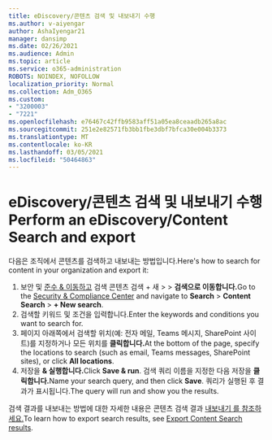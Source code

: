 ```yaml
---
title: eDiscovery/콘텐츠 검색 및 내보내기 수행
ms.author: v-aiyengar
author: AshaIyengar21
manager: dansimp
ms.date: 02/26/2021
ms.audience: Admin
ms.topic: article
ms.service: o365-administration
ROBOTS: NOINDEX, NOFOLLOW
localization_priority: Normal
ms.collection: Adm_O365
ms.custom:
- "3200003"
- "7221"
ms.openlocfilehash: e76467c42ffb9583aff51a05ea8ceaadb265a8ac
ms.sourcegitcommit: 251e2e82571fb3bb1fbe3dbf7bfca30e004b3373
ms.translationtype: MT
ms.contentlocale: ko-KR
ms.lasthandoff: 03/05/2021
ms.locfileid: "50464863"
---
```

# <a name="perform-an-ediscoverycontent-search-and-export"></a><span data-ttu-id="105ad-102">eDiscovery/콘텐츠 검색 및 내보내기 수행</span><span class="sxs-lookup"><span data-stu-id="105ad-102">Perform an eDiscovery/Content Search and export</span></span>

<span data-ttu-id="105ad-103">다음은 조직에서 콘텐츠를 검색하고 내보내는 방법입니다.</span><span class="sxs-lookup"><span data-stu-id="105ad-103">Here's how to search for content in your organization and export it:</span></span>

1. <span data-ttu-id="105ad-104">보안 및 [준수 & 이동하고](https://go.microsoft.com/fwlink/?linkid=2086958) 검색 콘텐츠 검색 + 새  >    >  **검색으로 이동합니다.**</span><span class="sxs-lookup"><span data-stu-id="105ad-104">Go to the [Security & Compliance Center](https://go.microsoft.com/fwlink/?linkid=2086958) and navigate to **Search** > **Content Search** > **+ New search**.</span></span>
1. <span data-ttu-id="105ad-105">검색할 키워드 및 조건을 입력합니다.</span><span class="sxs-lookup"><span data-stu-id="105ad-105">Enter the keywords and conditions you want to search for.</span></span>
1. <span data-ttu-id="105ad-106">페이지 아래쪽에서 검색할 위치(예: 전자 메일, Teams 메시지, SharePoint 사이트)를 지정하거나 모든 위치를 **클릭합니다.**</span><span class="sxs-lookup"><span data-stu-id="105ad-106">At the bottom of the page, specify the locations to search (such as email, Teams messages, SharePoint sites), or click **All locations**.</span></span>
1. <span data-ttu-id="105ad-107">저장을 **& 실행합니다.**</span><span class="sxs-lookup"><span data-stu-id="105ad-107">Click **Save & run**.</span></span> <span data-ttu-id="105ad-108">검색 쿼리 이름을 지정한 다음 저장을 **클릭합니다.**</span><span class="sxs-lookup"><span data-stu-id="105ad-108">Name your search query, and then click **Save**.</span></span> <span data-ttu-id="105ad-109">쿼리가 실행된 후 결과가 표시됩니다.</span><span class="sxs-lookup"><span data-stu-id="105ad-109">The query will run and show you the results.</span></span>

<span data-ttu-id="105ad-110">검색 결과를 내보내는 방법에 대한 자세한 내용은 콘텐츠 검색 결과 [내보내기 를 참조하세요.](https://go.microsoft.com/fwlink/?linkid=2102118)</span><span class="sxs-lookup"><span data-stu-id="105ad-110">To learn how to export search results, see [Export Content Search results](https://go.microsoft.com/fwlink/?linkid=2102118).</span></span>

